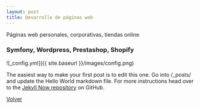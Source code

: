 ```yaml
---
layout: post
title: Desarrollo de páginas web
---
```


Páginas web personales, corporativas, tiendas online

### Symfony, Wordpress, Prestashop, Shopify 

![_config.yml]({{ site.baseurl }}/images/config.png)

The easiest way to make your first post is to edit this one. Go into /_posts/ and update the Hello World markdown file. For more instructions head over to the [Jekyll Now repository](https://github.com/barryclark/jekyll-now) on GitHub.

[Volver](https://lucian2003.github.io/)
